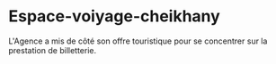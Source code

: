 # Espace-voiyage-cheikhany
L'Agence a mis de côté son offre touristique pour se concentrer sur la prestation de billetterie.
